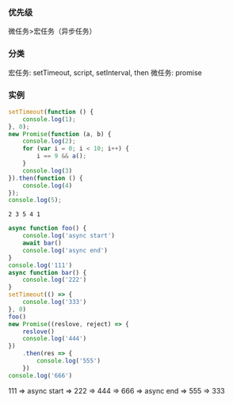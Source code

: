 ### 优先级
微任务>宏任务（异步任务）

### 分类
宏任务: setTimeout, script, setInterval, then
微任务: promise

### 实例
```js
setTimeout(function () {
    console.log(1);
}, 0);
new Promise(function (a, b) {
    console.log(2);
    for (var i = 0; i < 10; i++) {
        i == 9 && a();
    }
    console.log(3)
}).then(function () {
    console.log(4)
});
console.log(5);
```
```
2 3 5 4 1
```

```js
async function foo() {
    console.log('async start')
    await bar()
    console.log('async end')
}
console.log('111')
async function bar() {
    console.log('222')
}
setTimeout(() => {
    console.log('333')
}, 0)
foo()
new Promise((reslove, reject) => {
    reslove()
    console.log('444')
})
    .then(res => {
        console.log('555')
    })
console.log('666')
```
111 => async start => 222 => 444 => 666 =>  async end => 555 => 333

